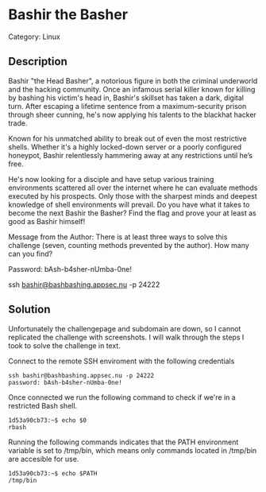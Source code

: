 # Bashir the Basher

Category: Linux

## Description
Bashir "the Head Basher", a notorious figure in both the criminal underworld and the hacking community. Once an infamous serial killer known for killing by bashing his victim's head in, Bashir's skillset has taken a dark, digital turn. After escaping a lifetime sentence from a maximum-security prison through sheer cunning, he's now applying his talents to the blackhat hacker trade.

Known for his unmatched ability to break out of even the most restrictive shells. Whether it's a highly locked-down server or a poorly configured honeypot, Bashir relentlessly hammering away at any restrictions until he’s free.

He's now looking for a disciple and have setup various training environments scattered all over the internet where he can evaluate methods executed by his prospects. Only those with the sharpest minds and deepest knowledge of shell environments will prevail. Do you have what it takes to become the next Bashir the Basher? Find the flag and prove your at least as good as Bashir himself!

Message from the Author: There is at least three ways to solve this challenge (seven, counting methods prevented by the author). How many can you find?

Password: bAsh-b4sher-nUmba-0ne!

ssh bashir@bashbashing.appsec.nu -p 24222

## Solution

Unfortunately the challengepage and subdomain are down, so I cannot replicated the challenge with screenshots. I will walk through the steps I took to solve the challenge in text.

Connect to the remote SSH enviroment with the following credentials

```
ssh bashir@bashbashing.appsec.nu -p 24222
password: bAsh-b4sher-nUmba-0ne!
```

Once connected we run the following command to check if we're in a restricted Bash shell.

```
1d53a90cb73:~$ echo $0
rbash
```

Running the following commands indicates that the PATH environment variable is set to /tmp/bin, which means only commands located in /tmp/bin are accesible for use.

```
1d53a90cb73:~$ echo $PATH
/tmp/bin
```
